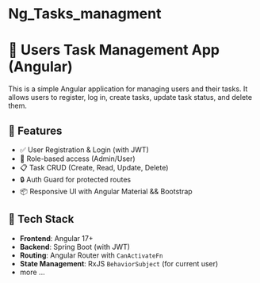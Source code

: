 # Ng_Tasks_managment
# 📝 Users Task Management App (Angular)

This is a simple Angular application for managing users and their tasks. It allows users to register, log in, create tasks, update task status, and delete them.

## 🚀 Features

- ✅ User Registration & Login (with JWT)
- 👤 Role-based access (Admin/User)
- 📋 Task CRUD (Create, Read, Update, Delete)
- 🔒 Auth Guard for protected routes
- 📦 Responsive UI with Angular Material && Bootstrap

## 🧰 Tech Stack

- **Frontend**: Angular 17+
- **Backend**: Spring Boot (with JWT)
- **Routing**: Angular Router with `CanActivateFn`
- **State Management**: RxJS `BehaviorSubject` (for current user)
- more ...
